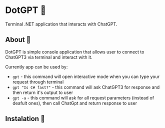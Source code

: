 # DotGPT 🤖

Terminal .NET application that interacts with ChatGPT.

## About 🧾

DotGPT is simple console application that allows user to connect to ChatGPT3 via terminal and interact with it.

Currently app can be used by:

- `gpt` - this command will open interactive mode when you can type your request through terminal
- `gpt "Is C# fast?"` - this command will ask ChatGPT3 for response and then return it's output to user
- `gpt -a` - this command will ask for all request parameters (instead of deafult ones), then call ChatGpt and return response to user

## Instalation 🔧
